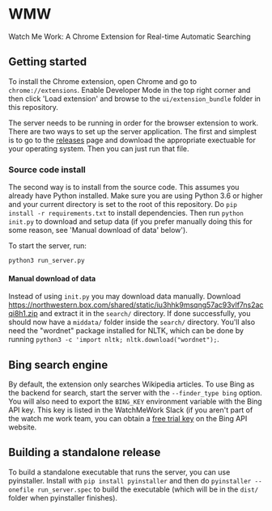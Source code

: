 # WMW
Watch Me Work: A Chrome Extension for Real-time Automatic Searching

## Getting started

To install the Chrome extension, open Chrome and go to `chrome://extensions`.  Enable Developer Mode in the top right corner and then click 'Load extension' and browse to the `ui/extension_bundle` folder in this repository.

The server needs to be running in order for the browser extension to work.  There are two ways to set up the server application.  The first and simplest is to go to the [releases](https://github.com/Watch-Me-Work/WMW/releases) page and download the appropriate exectuable for your operating system.  Then you can just run that file.

### Source code install
The second way is to install from the source code.  This assumes you already have Python installed.  Make sure you are using Python 3.6 or higher and your current directory is set to the root of this repository.  Do `pip install -r requirements.txt` to install dependencies.  Then run `python init.py` to download and setup data (if you prefer manually doing this for some reason, see 'Manual download of data' below').

To start the server, run:
```
python3 run_server.py
```

#### Manual download of data
Instead of using `init.py` you may download data manually.  Download https://northwestern.box.com/shared/static/iu3hhk9msqng57ac93vlf7ns2acqi8h1.zip and extract it in the `search/` directory.  If done successfully, you should now have a `middata/` folder inside the `search/` directory.  You'll also need the "wordnet" package installed for NLTK, which can be done by running `python3 -c 'import nltk; nltk.download("wordnet");`.

## Bing search engine
By default, the extension only searches Wikipedia articles.  To use Bing as the backend for search, start the server with the `--finder_type bing` option.  You will also need to export the `BING_KEY` environment variable with the Bing API key.  This key is listed in the WatchMeWork Slack (if you aren't part of the watch me work team, you can obtain a [free trial key](https://azure.microsoft.com/en-us/services/cognitive-services/bing-web-search-api/) on the Bing API website.


## Building a standalone release

To build a standalone executable that runs the server, you can use pyinstaller.  Install with `pip install pyinstaller` and then do `pyinstaller --onefile run_server.spec` to build the executable (which will be in the `dist/` folder when pyinstaller finishes).
